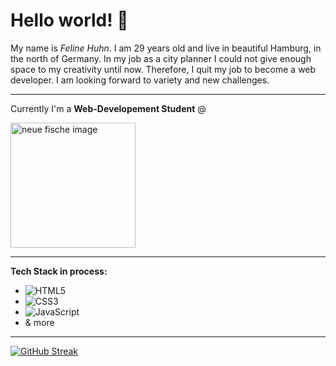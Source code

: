 # Hello world! 👋

My name is _Feline Huhn_. I am 29 years old and live in beautiful Hamburg, in the north of Germany. 
In my job as a city planner I could not give enough space to my creativity until now. Therefore, I quit my job to become a web developer. 
I am looking forward to variety and new challenges. 

<hr>

Currently I'm a **Web-Developement Student** @ 

<img src="https://wordpress.startsteps.org/wp-content/uploads/2022/02/neuefische@2x.png" alt="neue fische image" width="200"/>

<hr>

**Tech Stack in process:**
- ![HTML5](https://img.shields.io/badge/html5-%23E34F26.svg?style=for-the-badge&logo=html5&logoColor=white)
- ![CSS3](https://img.shields.io/badge/css3-%231572B6.svg?style=for-the-badge&logo=css3&logoColor=white)
- ![JavaScript](https://img.shields.io/badge/javascript-%23323330.svg?style=for-the-badge&logo=javascript&logoColor=%23F7DF1E)
- & more

<hr>

[![GitHub Streak](https://streak-stats.demolab.com/?user=FelineHuhn)](https://git.io/streak-stats)
